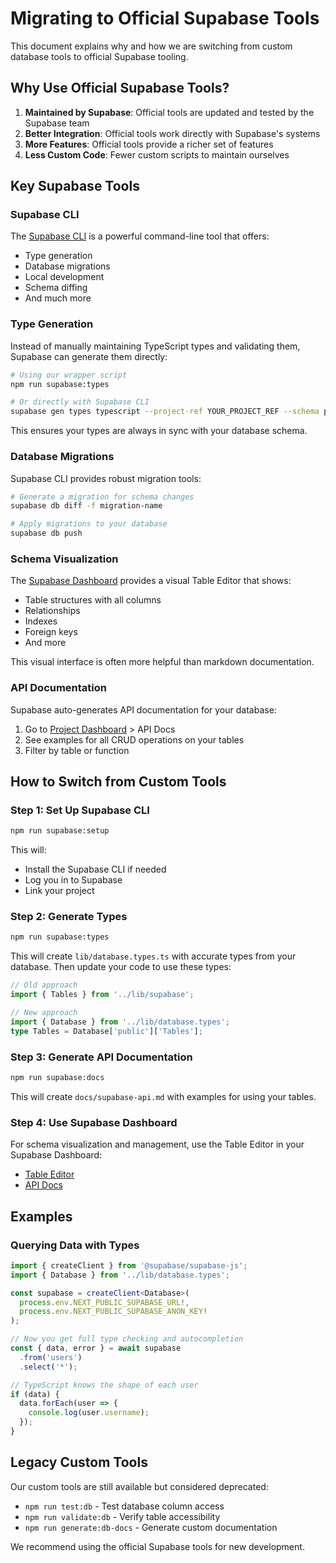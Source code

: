 # Migrating to Official Supabase Tools

This document explains why and how we are switching from custom database tools to official Supabase tooling.

## Why Use Official Supabase Tools?

1. **Maintained by Supabase**: Official tools are updated and tested by the Supabase team
2. **Better Integration**: Official tools work directly with Supabase's systems
3. **More Features**: Official tools provide a richer set of features
4. **Less Custom Code**: Fewer custom scripts to maintain ourselves

## Key Supabase Tools

### Supabase CLI

The [Supabase CLI](https://supabase.com/docs/reference/cli/introduction) is a powerful command-line tool that offers:

- Type generation
- Database migrations
- Local development
- Schema diffing
- And much more

### Type Generation

Instead of manually maintaining TypeScript types and validating them, Supabase can generate them directly:

```bash
# Using our wrapper script
npm run supabase:types

# Or directly with Supabase CLI
supabase gen types typescript --project-ref YOUR_PROJECT_REF --schema public > lib/database.types.ts
```

This ensures your types are always in sync with your database schema.

### Database Migrations

Supabase CLI provides robust migration tools:

```bash
# Generate a migration for schema changes
supabase db diff -f migration-name

# Apply migrations to your database
supabase db push
```

### Schema Visualization

The [Supabase Dashboard](https://app.supabase.com) provides a visual Table Editor that shows:

- Table structures with all columns
- Relationships
- Indexes
- Foreign keys
- And more

This visual interface is often more helpful than markdown documentation.

### API Documentation

Supabase auto-generates API documentation for your database:

1. Go to [Project Dashboard](https://app.supabase.com) > API Docs
2. See examples for all CRUD operations on your tables
3. Filter by table or function

## How to Switch from Custom Tools

### Step 1: Set Up Supabase CLI

```bash
npm run supabase:setup
```

This will:
- Install the Supabase CLI if needed
- Log you in to Supabase
- Link your project

### Step 2: Generate Types

```bash
npm run supabase:types
```

This will create `lib/database.types.ts` with accurate types from your database. Then update your code to use these types:

```typescript
// Old approach
import { Tables } from '../lib/supabase';

// New approach
import { Database } from '../lib/database.types';
type Tables = Database['public']['Tables'];
```

### Step 3: Generate API Documentation

```bash
npm run supabase:docs
```

This will create `docs/supabase-api.md` with examples for using your tables.

### Step 4: Use Supabase Dashboard

For schema visualization and management, use the Table Editor in your Supabase Dashboard:
- [Table Editor](https://app.supabase.com/project/_/editor)
- [API Docs](https://app.supabase.com/project/_/api)

## Examples

### Querying Data with Types

```typescript
import { createClient } from '@supabase/supabase-js';
import { Database } from '../lib/database.types';

const supabase = createClient<Database>(
  process.env.NEXT_PUBLIC_SUPABASE_URL!,
  process.env.NEXT_PUBLIC_SUPABASE_ANON_KEY!
);

// Now you get full type checking and autocompletion
const { data, error } = await supabase
  .from('users')
  .select('*');

// TypeScript knows the shape of each user
if (data) {
  data.forEach(user => {
    console.log(user.username);
  });
}
```

## Legacy Custom Tools

Our custom tools are still available but considered deprecated:

- `npm run test:db` - Test database column access
- `npm run validate:db` - Verify table accessibility
- `npm run generate:db-docs` - Generate custom documentation

We recommend using the official Supabase tools for new development. 